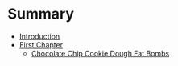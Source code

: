 # Summary

* [Introduction](README.md)
* [First Chapter](chapter1.md)
  * [Chocolate Chip Cookie Dough Fat Bombs](chapter1/chocolate-chip-cookie-dough-fat-bombs.md)

